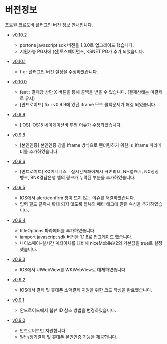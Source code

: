 # 버전정보

포트원 코르도바 플러그인 버전 정보 안내입니다.

- [v0.10.2](https://github.com/iamport/iamport-cordova/tree/master)
  - portone javascript sdk 버전을 1.3.0로 업그레이드 했습니다.
  - 지원가능 PG사에 (신)토스페이먼츠, KSNET PG가 추가 되었습니다.

- [v0.10.1](https://github.com/iamport/iamport-cordova/tree/v0.10.1)
  - fix : 플러그인 버전 설정을 수정하였습니다.

- [v0.10.0](https://github.com/iamport/iamport-cordova/tree/v0.10.0)
  - feat : 결제창 상단 X 버튼을 통해 콜백을 받을 수 있습니다. (결제상태는 미결제로 유지)
  - [안드로이드] fix : v0.9.9에 있던 iframe 모드 콜백문제가 해결 되었습니다.

- [v0.9.9](https://github.com/iamport/iamport-cordova/tree/v0.9.9)
  - [iOS] iOS15 네이게이션바 투명 이슈가 수정되었습니다.
  
- [v0.9.8](https://github.com/iamport/iamport-cordova/tree/v0.9.8)
  - [본인인증] 본인인증 창을 Iframe 방식으로 렌더링하기 위한 is_iframe 파라메터를 추가하였습니다.

- [v0.9.6](https://github.com/iamport/iamport-cordova/tree/v0.9.6)
  - [안드로이드] KG이니시스 - 실시간계좌이체시 국민리브, NH앱캐시, NG상상뱅크, BNK경남은행 앱의 링크가 누락된 부분을 추가하였습니다.

- [v0.9.5](https://github.com/iamport/iamport-cordova/tree/v0.9.5)
  - IOS에서 alert/confirm 창이 뜨지 않는 이슈를 해결하였습니다.
  - 입력 필드 클릭시 확대 되지 않도록 웹뷰의 메타 태그에 관련 속성을 추가하였습니다.

- [v0.9.4](https://github.com/iamport/iamport-cordova/tree/v0.9.4)
  - titleOptions 파라메터를 추가하였습니다.
  - iamport javascript sdk 버전을 1.1.8로 업그레이드 했습니다.
  - 나이스페이-실시간 계좌이체를 대비해 niceMobileV2의 기본값을 true로 설정했습니다.

- [v0.9.3](https://github.com/iamport/iamport-cordova/tree/v0.9.3)
  - IOS에서 UIWebView를 WKWebView로 대체하였습니다.

- [v0.9.2](https://github.com/iamport/iamport-cordova/tree/v0.9.2)
  - IOS에서 결제 및 휴대폰 소액결제 지원을 위한 코드 작성을 완료했습니다.

- [v0.9.1](https://github.com/iamport/iamport-cordova/tree/v0.9.1)
  - 안드로이드에서 웹뷰 ID 참조 방법을 변경하였습니다.

- [v0.9.0](https://github.com/iamport/iamport-cordova/tree/v0.9.0)
  - 안드로이드만 지원합니다.
  - 일반/정기결제 및 휴대폰 본인인증 기능을 제공합니다.